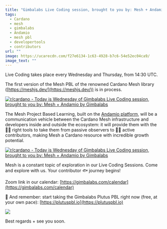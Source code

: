 ```yaml
---
title: "Gimbalabs Live Coding session, brought to you by: Mesh + Andamio"
tags:
  - Cardano
  - mesh
  - gimbalabs
  - Andamio
  - mesh pbl
  - developertools
  - contributors
url: ""
image: https://ucarecdn.com/f27e6134-1c63-4928-b7c6-54e52ec04ca9/
image_text: ""
---
```


Live Coding takes place every Wednesday and Thursday, from 14:30 UTC.

The first version of the Mesh PBL of the renowned Cardano Mesh library ([https://meshjs.dev/](https://meshjs.dev/)) is in process.

[![r/cardano - Today is Wednesday of Gimbalabs Live Coding session, brought to you by: Mesh + Andamio by Gimbalabs](https://preview.redd.it/lmkfpm3wwyub1.jpg?width=1366&format=pjpg&auto=webp&s=3cd266e736f112d5e129d768eb6f860c39e699e2)](https://preview.redd.it/lmkfpm3wwyub1.jpg?width=1366&format=pjpg&auto=webp&s=3cd266e736f112d5e129d768eb6f860c39e699e2)

The Mesh Project Based Learning, built on the [Andamio platform](https://www.andamio.io/), will be a communication vehicle between the Cardano Mesh infrastructure and developers inside and outside the ecosystem: it will provide them with the 👩‍🔧 right tools to take them from passive observers to 🏋‍♂️ active contributors, making Mesh a Cardano resource with incredible growth potential.

[![r/cardano - Today is Wednesday of Gimbalabs Live Coding session, brought to you by: Mesh + Andamio by Gimbalabs](https://preview.redd.it/4mpomvvxwyub1.jpg?width=1366&format=pjpg&auto=webp&s=ae09f9b79997d0219bf3044aecf9365d6deabc0a)](https://preview.redd.it/4mpomvvxwyub1.jpg?width=1366&format=pjpg&auto=webp&s=ae09f9b79997d0219bf3044aecf9365d6deabc0a)

Mesh is a constant topic of exploration in our Live Coding Sessions. Come and explore with us. Your contributor 🐟 journey begins!

Zoom link in our calendar: [https://gimbalabs.com/calendar](https://gimbalabs.com/calendar)

🌱 And remember: start taking the Gimbalabs Plutus PBL right now (free, at your own pace): [https://plutuspbl.io](https://plutuspbl.io)

![](https://ucarecdn.com/203589ef-bb60-4bf1-9745-aedfe42e9f78/-/preview/-/format/auto/-/quality/smart/)

Best regards + see you soon.
